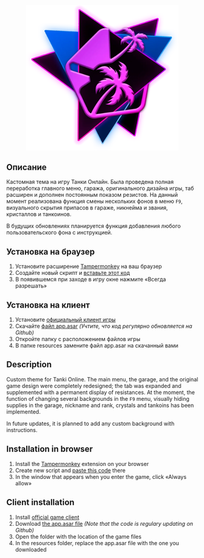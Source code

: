 <p align="center"><img src="https://raw.githubusercontent.com/Indifferental/Retrospective/main/assets/newlogo.webp" alt="logo" style="width: 400px"/></p>

## Описание
Кастомная тема на игру Танки Онлайн. Была проведена полная переработка главного меню, гаража, оригинального дизайна игры, таб расширен и дополнен постоянным показом резистов. На данный момент реализована функция смены нескольких фонов в меню `F9`, визуального скрытия припасов в гараже, никнейма и звания, кристаллов и танкоинов.

В будущих обновлениях планируется функция добавления любого пользовательского фона с инструкцией.

## Установка на браузер
1. Установите расширение [Tampermonkey](https://www.tampermonkey.net/) на ваш браузер
2. Создайте новый скрипт и [вставьте этот код](https://github.com/Indifferental/Retrospective/blob/main/scripts/user.js)
3. В появившемся при заходе в игру окне нажмите «Всегда разрешать»

## Установка на клиент
1. Установите [официальный клиент игры](https://tankionline.com/desktop/TankiOnlineSetup.exe)
2. Скачайте [файл app.asar](https://github.com/Indifferental/Retrospective/raw/main/scripts/app.asar) *(Учтите, что код регулярно обновляется на Github)*
3. Откройте папку с расположением файлов игры
4. В папке resources замените файл app.asar на скачанный вами

## Description
Custom theme for Tanki Online. The main menu, the garage, and the original game design were completely redesigned; the tab was expanded and supplemented with a permanent display of resistances. At the moment, the function of changing several backgrounds in the `F9` menu, visually hiding supplies in the garage, nickname and rank, crystals and tankoins has been implemented.

In future updates, it is planned to add any custom background with instructions.

## Installation in browser
1. Install the [Tampermonkey](https://www.tampermonkey.net/) extension on your browser
2. Create new script and [paste this code](https://github.com/Indifferental/Retrospective/blob/main/scripts/user.js) there
3. In the window that appears when you enter the game, click «Always allow»

## Client installation
1. Install [official game client](https://tankionline.com/desktop/TankiOnlineSetup.exe)
2. Download [the app.asar file](https://github.com/Indifferental/Retrospective/raw/main/scripts/app.asar) *(Note that the code is regulary updating on Github)*
3. Open the folder with the location of the game files
4. In the resources folder, replace the app.asar file with the one you downloaded
